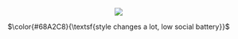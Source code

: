<p align = "center" >
  <img src="https://media1.tenor.com/m/4lJk2XVyPYAAAAAC/shinonome-siblings-akito-shinonome.gif" />
</p>
<p align = "center" >
  $\color{#68A2C8}{\textsf{style changes a lot, low social battery}}$
</p>
